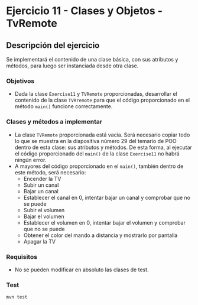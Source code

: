 # Ejercicio 11 - Clases y Objetos - TvRemote
## Descripción del ejercicio
Se implementará el contenido de una clase básica, con sus atributos y métodos, para luego ser instanciada desde otra clase.

### Objetivos
* Dada la clase ``Exercise11`` y ``TVRemote`` proporcionadas, desarrollar el contenido de la clase ``TVRremote`` para que el código 
  proporcionado en el método ``main()`` funcione correctamente.

### Clases y métodos a implementar
* La clase ``TVRemote`` proporcionada está vacía. Será necesario copiar todo lo que se muestra en la diapositiva número 29 del temario 
  de POO dentro de esta clase: sus atributos y métodos. De esta forma, al ejecutar el código proporcionado del ``main()`` de la clase 
  ``Exercise11`` no habrá ningún error.
* A mayores del código proporcionado en el ``main()``, también dentro de este método, será necesario: 
  * Encender la TV
  * Subir un canal
  * Bajar un canal
  * Establecer el canal en 0, intentar bajar un canal y comprobar que no se puede
  * Subir el volumen
  * Bajar el volumen
  * Establecer el volumen en 0, intentar bajar el volumen y comprobar que no se puede
  * Obtener el color del mando a distancia y mostrarlo por pantalla
  * Apagar la TV

### Requisitos
* No se pueden modificar en absoluto las clases de test.

### Test

```
mvn test
```
